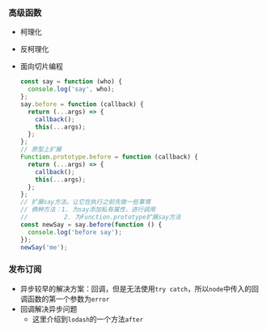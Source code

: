 ### 高级函数
* 柯理化
* 反柯理化


* 面向切片编程
    ```javascript
    const say = function (who) {
      console.log('say', who);
    };
    say.before = function (callback) {
      return (...args) => {
        callback();
        this(...args);
      };
    };
    // 原型上扩展
    Function.prototype.before = function (callback) {
      return (...args) => {
        callback();
        this(...args);
      };
    };
    // 扩展say方法，让它在执行之前先做一些事情
    // 俩种方法：1. 为say添加私有属性，进行调用
    //          2. 为Function.prototype扩展say方法
    const newSay = say.before(function () {
      console.log('before say');
    });
    newSay('me');
    ```
### 发布订阅
* 异步较早的解决方案：回调，但是无法使用`try catch`，所以`node`中传入的回调函数的第一个参数为`error`
* 回调解决异步问题
    * 这里介绍到`lodash`的一个方法`after`
